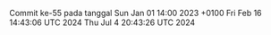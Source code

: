 Commit ke-55 pada tanggal Sun Jan 01 14:00 2023 +0100
Fri Feb 16 14:43:06 UTC 2024
Thu Jul  4 20:43:26 UTC 2024
